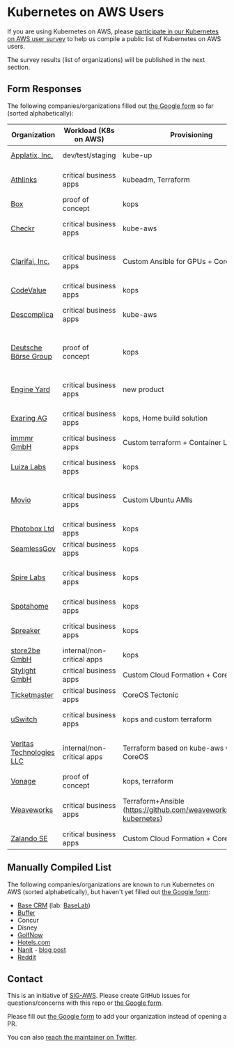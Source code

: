 # Kubernetes on AWS Users

If you are using Kubernetes on AWS, please [participate in our Kubernetes on AWS user survey](https://docs.google.com/a/zalando.de/forms/d/e/1FAIpQLScrZkcCP8lfAuxZcWOzEmAIP0XCO5PtnfJbU0lFLx8D2-EdNg/viewform)
to help us compile a public list of Kubernetes on AWS users.

The survey results (list of organizations) will be published in the next section.

## Form Responses

The following companies/organizations filled out [the Google form](https://docs.google.com/a/zalando.de/forms/d/e/1FAIpQLScrZkcCP8lfAuxZcWOzEmAIP0XCO5PtnfJbU0lFLx8D2-EdNg/viewform) so far (sorted alphabetically):

<!-- TABLE_START -->
| Organization | Workload (K8s on AWS) | Provisioning | More Info | Location |
|---|---|---|---|---|
| [Applatix, Inc.](https://www.applatix.com) | dev/test/staging | kube-up | Yes. See https://applatix.com/blog/ for various articles on our internal use | Sunnyvale, California. |
| [Athlinks](https://www.athlinks.com) | critical business apps | kubeadm, Terraform | https://twitter.com/ryanckoch/status/768933690298609665 https://prezi.com/goiqe5_2u7lg/not-all-who-wander-are-lost-our-journey-to-kubernetes/ | Louisville, CO |
| [Box](http://www.box.com) | proof of concept | kops |  | Redwood City, CA |
| [Checkr](http://checkr.com) | critical business apps | kube-aws | https://github.com/checkr/fluentd-firehose  and more to come.. | San Francisco, CA |
| [Clarifai, Inc.](https://clarifai.com) | critical business apps | Custom Ansible for GPUs + CoreOS | http://blog.clarifai.com/how-to-scale-your-gpu-cloud-infrastructure-with-kubernetes/ | New York City (HQ), San Francisco |
| [CodeValue](http://www.codevalue.net) | critical business apps | kops |  | Israel |
| [Descomplica](https://descomplica.com.br) | critical business apps | kube-aws | http://danielfm.me/posts/five-months-of-kubernetes.html | Rio de Janeiro, Brazil |
| [Deutsche Börse Group](http://deutsche-boerse.com) | proof of concept | kops |  | Prague, Czech Republic / Frankfurt, Germany |
| [Engine Yard](http://engineyard.com) | critical business apps | new product | Coming soon | San Francisco, CA |
| [Exaring AG](http://waipu.tv) | critical business apps | kops, Home build solution |  | München, Karlsruhe, Berlin |
| [immmr GmbH](http://www.immmr.com) | critical business apps | Custom terraform + Container Linux | https://www.slideshare.net/Metatron31/kubernetes-at-immmr-coreos-fest-2016 | Berlin, Germany |
| [Luiza Labs](http://luizalabs.com) | critical business apps | kops | Our first Black Friday with critical apps on Kubernetes: http://schd.ws/hosted_files/cloudnativeeu2017/10/KubeCon-BlackFriday.pdf | São Paulo, Brazil |
| [Movio](https://movio.co/) | critical business apps | Custom Ubuntu AMIs | Older blog post: https://movio.co/blog/6-months-kubernetes-production/ Prometheus + Kubernetes: https://movio.co/blog/prometheus-service-discovery-kubernetes/ | Auckland, New Zealand |
| [Photobox Ltd](http://group.photobox.com) | critical business apps | kops |  | London |
| [SeamlessGov](http://seamlessgov.com/) | critical business apps | kops |  | New York, NY |
| [Spire Labs](http://spirelabs.co (also spire.me)) | critical business apps | kops | https://medium.com/spire-labs/mitigating-an-aws-instance-failure-with-the-magic-of-kubernetes-128a44d44c14 https://www.youtube.com/watch?v=xvXy2BiaWrQ | Chattanooga, TN |
| [Spotahome](http://www.spotahome.com) | critical business apps | kops | Not yet | Madrid, Spain |
| [Spreaker](https://www.spreaker.com) | critical business apps | kops |  | Remote Team across Europe |
| [store2be GmbH](https://tech.store2be.com) | internal/non-critical apps | kops |  | Berlin, Germany |
| [Stylight GmbH](https://www.stylight.com) | critical business apps | Custom Cloud Formation + CoreOS | https://github.com/stylight/etcd-bootstrap | Munich |
| [Ticketmaster](http://www.ticketmaster.com) | critical business apps | CoreOS Tectonic | See presentations from KubeCon & KubeCon EU. It's growing like mad. | Los Angeles, CA |
| [uSwitch](http://www.uswitch.com) | critical business apps | kops and custom terraform | Not yet- we've started posting regularly to https://labs.uswitch.com and some posts on our Kubernetes work will appear soon. | London, UK |
| [Veritas Technologies LLC](http://veritas.com) | internal/non-critical apps | Terraform based on kube-aws with CoreOS | No | Minneapolis, MN; Hays, KS; Mtn View, CA |
| [Vonage](https://www.vonage.com) | proof of concept | kops, terraform |  | Holmdel, NJ |
| [Weaveworks](http://weave.works) | critical business apps | Terraform+Ansible (https://github.com/weaveworks/ansible-kubernetes) | https://www.weave.works/provisioning-lifecycle-production-ready-kubernetes-cluster/ | Berlin, London & San Francisco |
| [Zalando SE](https://tech.zalando.com) | critical business apps | Custom Cloud Formation + CoreOS | https://github.com/zalando-incubator/kubernetes-on-aws | Berlin, Germany |
<!-- TABLE_END -->


## Manually Compiled List

The following companies/organizations are known to run Kubernetes on AWS (sorted alphabetically), but haven't yet filled out [the Google form](https://docs.google.com/a/zalando.de/forms/d/e/1FAIpQLScrZkcCP8lfAuxZcWOzEmAIP0XCO5PtnfJbU0lFLx8D2-EdNg/viewform):

* [Base CRM](https://getbase.com) (lab: [BaseLab](https://lab.getbase.com))
* [Buffer](https://buffer.com)
* Concur
* Disney
* [GolfNow](https://www.youtube.com/watch?v=MBDog4ivBHI&list=PLj6h78yzYM2PqgIGU1Qmi8nY7dqn9PCr4&index=74)
* [Hotels.com](https://hotels.com)
* [Nanit](https://www.nanit.com/) - [blog post](https://railsadventures.wordpress.com/2015/12/06/why-we-chose-kubernetes-over-ecs/)
* [Reddit](https://www.reddit.com/)

## Contact

This is an initiative of [SIG-AWS](https://github.com/kubernetes/community/tree/master/sig-aws).
Please create GitHub issues for questions/concerns with this repo or [the Google form](https://docs.google.com/a/zalando.de/forms/d/e/1FAIpQLScrZkcCP8lfAuxZcWOzEmAIP0XCO5PtnfJbU0lFLx8D2-EdNg/viewform).

Please fill out [the Google form](https://docs.google.com/a/zalando.de/forms/d/e/1FAIpQLScrZkcCP8lfAuxZcWOzEmAIP0XCO5PtnfJbU0lFLx8D2-EdNg/viewform) to add your organization instead of opening a PR.

You can also [reach the maintainer on Twitter](https://twitter.com/try_except_).
